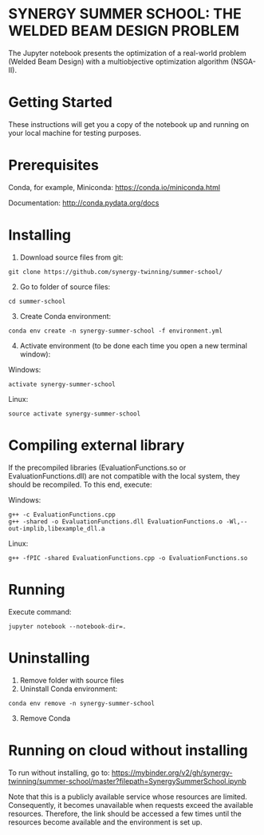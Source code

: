 # SYNERGY SUMMER SCHOOL: THE WELDED BEAM DESIGN PROBLEM

The Jupyter notebook presents the optimization of a real-world problem (Welded Beam Design) with a multiobjective optimization algorithm (NSGA-II).

# Getting Started
These instructions will get you a copy of the notebook up and running on your local machine for testing purposes. 

# Prerequisites
Conda, for example, Miniconda: https://conda.io/miniconda.html

Documentation: http://conda.pydata.org/docs

# Installing
1. Download source files from git: 
```
git clone https://github.com/synergy-twinning/summer-school/
```
2. Go to folder of source files: 
```
cd summer-school
```
3. Create Conda environment:
```   
conda env create -n synergy-summer-school -f environment.yml
```
4. Activate environment (to be done each time you open a new terminal window):

Windows:
```
activate synergy-summer-school
```
Linux:
```
source activate synergy-summer-school 
```

# Compiling external library
If the precompiled libraries (EvaluationFunctions.so or EvaluationFunctions.dll) are not compatible with the local system, they should be recompiled.
To this end, execute:

Windows:
```
g++ -c EvaluationFunctions.cpp
g++ -shared -o EvaluationFunctions.dll EvaluationFunctions.o -Wl,--out-implib,libexample_dll.a
```
Linux:   
```
g++ -fPIC -shared EvaluationFunctions.cpp -o EvaluationFunctions.so
```
   
# Running
Execute command:
```
jupyter notebook --notebook-dir=.
```
   
# Uninstalling
1. Remove folder with source files
2. Uninstall Conda environment:
```
conda env remove -n synergy-summer-school
```
3. Remove Conda

# Running on cloud without installing
To run without installing, go to: https://mybinder.org/v2/gh/synergy-twinning/summer-school/master?filepath=SynergySummerSchool.ipynb

Note that this is a publicly available service whose resources are limited. Consequently, it becomes unavailable when requests exceed the available resources.
Therefore, the link should be accessed a few times until the resources become available and the environment is set up.


